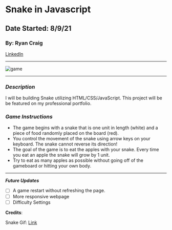 # Snake in Javascript
## Date Started: 8/9/21
### By: Ryan Craig

[LinkedIn](https://www.linkedin.com/in/ryancraigeit/)

***
![game](https://miro.medium.com/max/1600/1*dQzFEaAHwxouaImAuUd3EQ.gif)
***

### *Description*

I will be building Snake utilizing HTML/CSS/JavaScript. This project will be be featured on my professional portfolio.

### *Game Instructions*

* The game begins with a snake that is one unit in length (white) and a piece of food randomly placed on the board (red).
* You control the movement of the snake using arrow keys on your keyboard. The snake cannot reverse its direction!
* The goal of the game is to eat the apples with your snake. Every time you eat an apple the snake will grow by 1 unit.
* Try to eat as many apples as possible without going off of the gameboard or hitting your own body.

***

***Future Updates***

- [ ] A game restart without refreshing the page.
- [ ] More responsive webpage
- [ ] Difficulty Settings

**Credits**:

Snake Gif: [Link](https://miro.medium.com/max/1600/1*dQzFEaAHwxouaImAuUd3EQ.gif)